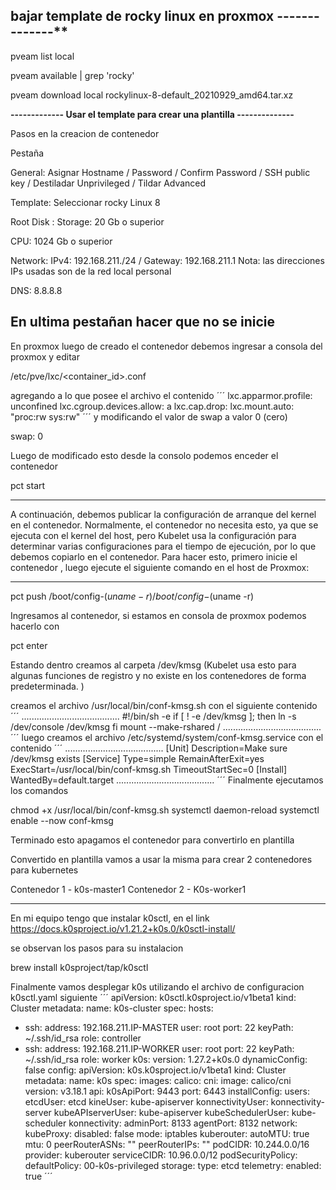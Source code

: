 ## bajar template de rocky linux en proxmox --------------**

pveam list local

pveam available | grep 'rocky'

pveam download local rockylinux-8-default_20210929_amd64.tar.xz

**------------- Usar el template para crear una plantilla --------------**

Pasos en la creacion de contenedor

Pestaña 

General: Asignar Hostname / Password / Confirm Password / SSH public key / Destiladar Unprivileged / Tildar Advanced

Template: Seleccionar rocky Linux 8

Root Disk : Storage: 20 Gb o superior

CPU: 1024 Gb o superior

Network: IPv4: 192.168.211.<IP-CT-PLANTILLA>/24  / Gateway:  192.168.211.1 
Nota: las direcciones IPs usadas son de la red local personal

DNS: 8.8.8.8

En ultima pestañan hacer que no se inicie
-------------------------------------------------------------------------

En proxmox luego de creado el contenedor debemos ingresar a consola del proxmox y editar

/etc/pve/lxc/<container_id>.conf

agregando a lo que posee el archivo el contenido
´´´
lxc.apparmor.profile: unconfined
lxc.cgroup.devices.allow: a
lxc.cap.drop:
lxc.mount.auto: "proc:rw sys:rw"
´´´
y modificando el valor de swap a valor 0 (cero)

swap: 0

Luego de modificado esto desde la consolo podemos enceder el contenedor 

pct start <container id>

***********************************************************************************************************************************************
A continuación, debemos publicar la configuración de arranque del kernel en el contenedor. Normalmente, el contenedor no necesita esto, 
ya que se ejecuta con el kernel del host, pero Kubelet usa la configuración para determinar varias configuraciones para el tiempo de ejecución, 
por lo que debemos copiarlo en el contenedor. Para hacer esto, primero inicie el contenedor , 
luego ejecute el siguiente comando en el host de Proxmox:
***********************************************************************************************************************************************

pct push <container id> /boot/config-$(uname -r) /boot/config-$(uname -r)

Ingresamos al contenedor, si estamos en consola de proxmox podemos hacerlo con

pct enter <container id>

Estando dentro creamos al carpeta /dev/kmsg 
(Kubelet usa esto para algunas funciones de registro y no existe en los contenedores de forma predeterminada. )

creamos el archivo /usr/local/bin/conf-kmsg.sh con el siguiente contenido
´´´
.......................................
#!/bin/sh -e
if [ ! -e /dev/kmsg ]; then
	ln -s /dev/console /dev/kmsg
fi
mount --make-rshared /
.......................................
´´´
luego creamos el archivo /etc/systemd/system/conf-kmsg.service con el contenido
´´´
.......................................
[Unit]
Description=Make sure /dev/kmsg exists
[Service]
Type=simple
RemainAfterExit=yes
ExecStart=/usr/local/bin/conf-kmsg.sh
TimeoutStartSec=0
[Install]
WantedBy=default.target
.......................................
´´´
Finalmente ejecutamos los comandos

chmod +x /usr/local/bin/conf-kmsg.sh
systemctl daemon-reload
systemctl enable --now conf-kmsg

Terminado esto apagamos el contenedor para convertirlo en plantilla

Convertido en plantilla vamos a usar la misma para crear 2 contenedores para kubernetes

Contenedor 1 - k0s-master1
Contenedor 2 - K0s-worker1

-------------------------------------------------------------------------

En mi equipo tengo que instalar k0sctl, en el link https://docs.k0sproject.io/v1.21.2+k0s.0/k0sctl-install/ 

se observan los pasos para su instalacion

brew install k0sproject/tap/k0sctl

Finalmente vamos desplegar k0s utilizando el archivo de configuracion k0sctl.yaml siguiente
´´´
apiVersion: k0sctl.k0sproject.io/v1beta1
kind: Cluster
metadata:
  name: k0s-cluster
spec:
  hosts:
  - ssh:
      address: 192.168.211.IP-MASTER
      user: root
      port: 22
      keyPath: ~/.ssh/id_rsa
    role: controller
  - ssh:
      address: 192.168.211.IP-WORKER
      user: root
      port: 22
      keyPath: ~/.ssh/id_rsa
    role: worker
  k0s:
    version: 1.27.2+k0s.0
    dynamicConfig: false
    config:
      apiVersion: k0s.k0sproject.io/v1beta1
      kind: Cluster
      metadata:
        name: k0s
      spec:
        images:
          calico:
            cni:
              image: calico/cni
              version: v3.18.1
        api:
          k0sApiPort: 9443
          port: 6443
        installConfig:
          users:
            etcdUser: etcd
            kineUser: kube-apiserver
            konnectivityUser: konnectivity-server
            kubeAPIserverUser: kube-apiserver
            kubeSchedulerUser: kube-scheduler
        konnectivity:
          adminPort: 8133
          agentPort: 8132
        network:
          kubeProxy:
            disabled: false
            mode: iptables
          kuberouter:
            autoMTU: true
            mtu: 0
            peerRouterASNs: ""
            peerRouterIPs: ""
          podCIDR: 10.244.0.0/16
          provider: kuberouter
          serviceCIDR: 10.96.0.0/12
        podSecurityPolicy:
          defaultPolicy: 00-k0s-privileged
        storage:
          type: etcd
        telemetry:
          enabled: true
    ´´´
